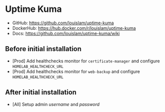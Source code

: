 # Uptime Kuma

- GitHub: <https://github.com/louislam/uptime-kuma>
- DockerHub: <https://hub.docker.com/r/louislam/uptime-kuma>
- Docs: <https://github.com/louislam/uptime-kuma/wiki>

## Before initial installation

- [Prod] Add healthchecks monitor for `certificate-manager` and configure `HOMELAB_HEALTHCHECK_URL`
- [Prod] Add healthchecks monitor for `web-backup` and configure `HOMELAB_HEALTHCHECK_URL`

## After initial installation

- [All] Setup admin _username_ and _password_
